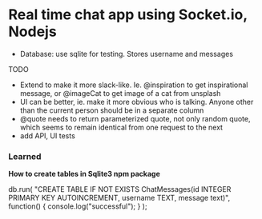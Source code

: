 # Real time chat app using Socket.io, Nodejs

- Database: use sqlite for testing. Stores username and messages

TODO
- Extend to make it more slack-like. Ie. @inspiration to get inspirational message, or @imageCat to get image of a cat from unsplash
- UI can be better, ie. make it more obvious who is talking. Anyone other than the current person should be in a separate column
- @quote needs to return parameterized quote, not only random quote, which seems to remain identical from one request to the next
- add API, UI tests

### Learned

**How to create tables in Sqlite3 npm package**

db.run(
  "CREATE TABLE IF NOT EXISTS ChatMessages(id INTEGER PRIMARY KEY AUTOINCREMENT, username TEXT, message text)",
  function() {
    console.log("successful");
  }
);

